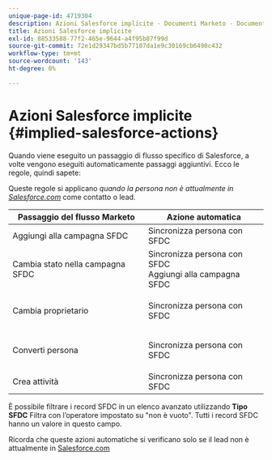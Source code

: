 ```yaml
---
unique-page-id: 4719304
description: Azioni Salesforce implicite - Documenti Marketo - Documentazione del prodotto
title: Azioni Salesforce implicite
exl-id: 88533588-77f2-465e-9644-a4f95b87f99d
source-git-commit: 72e1d29347bd5b77107da1e9c30169cb6490c432
workflow-type: tm+mt
source-wordcount: '143'
ht-degree: 0%

---
```


# Azioni Salesforce implicite {#implied-salesforce-actions}

Quando viene eseguito un passaggio di flusso specifico di Salesforce, a volte vengono eseguiti automaticamente passaggi aggiuntivi. Ecco le regole, quindi sapete:

Queste regole si applicano _quando la persona non è attualmente in [Salesforce.com](https://Salesforce.com)_ come contatto o lead.

<table> 
 <thead> 
  <tr> 
   <th>Passaggio del flusso Marketo</th> 
   <th>Azione automatica</th> 
  </tr> 
 </thead> 
 <tbody> 
  <tr> 
   <td>Aggiungi alla campagna SFDC</td> 
   <td>Sincronizza persona con SFDC</td> 
  </tr> 
  <tr> 
   <td>Cambia stato nella campagna SFDC</td> 
   <td>Sincronizza persona con SFDC<br>Aggiungi alla campagna SFDC</td> 
  </tr> 
  <tr> 
   <td>Cambia proprietario</td> 
   <td><p>Sincronizza persona con SFDC</p></td> 
  </tr> 
  <tr> 
   <td>Converti persona</td> 
   <td><p>Sincronizza persona con SFDC</p></td> 
  </tr> 
  <tr> 
   <td>Crea attività</td> 
   <td>Sincronizza persona con SFDC</td> 
  </tr> 
 </tbody> 
</table>

È possibile filtrare i record SFDC in un elenco avanzato utilizzando **Tipo SFDC** Filtra con l’operatore impostato su &quot;non è vuoto&quot;. Tutti i record SFDC hanno un valore in questo campo.

Ricorda che queste azioni automatiche si verificano solo se il lead non è attualmente in [Salesforce.com](https://salesforce.com)
